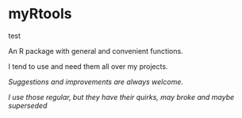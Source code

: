 
# myRtools

test

An R package with general and convenient functions.

I tend to use and need them all over my projects.


*Suggestions and improvements are always welcome.*

*I use those regular, but they have their quirks, may broke and maybe superseded*
